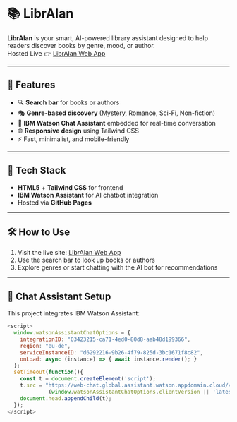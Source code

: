 # 📚 LibrAIan

**LibrAIan** is your smart, AI-powered library assistant designed to help readers discover books by genre, mood, or author.  
Hosted Live 👉 [LibrAIan Web App](http://ujjwalmishra731.github.io/LibrAIan/)

---

## 🚀 Features

- 🔍 **Search bar** for books or authors
- 🎭 **Genre-based discovery** (Mystery, Romance, Sci-Fi, Non-fiction)
- 💬 **IBM Watson Chat Assistant** embedded for real-time conversation
- 🌐 **Responsive design** using Tailwind CSS
- ⚡ Fast, minimalist, and mobile-friendly

---

## 🧠 Tech Stack

- **HTML5** + **Tailwind CSS** for frontend
- **IBM Watson Assistant** for AI chatbot integration
- Hosted via **GitHub Pages**

---

## 🛠 How to Use

1. Visit the live site: [LibrAIan Web App](http://ujjwalmishra731.github.io/LibrAIan/)
2. Use the search bar to look up books or authors
3. Explore genres or start chatting with the AI bot for recommendations

---

## 💬 Chat Assistant Setup

This project integrates IBM Watson Assistant:

```js
<script>
  window.watsonAssistantChatOptions = {
    integrationID: "03423215-ca71-4ed0-80d8-aab48d199366",
    region: "eu-de",
    serviceInstanceID: "d6292216-9b26-4f79-825d-3bc1671f8c82",
    onLoad: async (instance) => { await instance.render(); }
  };
  setTimeout(function(){
    const t = document.createElement('script');
    t.src = "https://web-chat.global.assistant.watson.appdomain.cloud/versions/" + 
             (window.watsonAssistantChatOptions.clientVersion || 'latest') + "/WatsonAssistantChatEntry.js";
    document.head.appendChild(t);
  });
</script>
